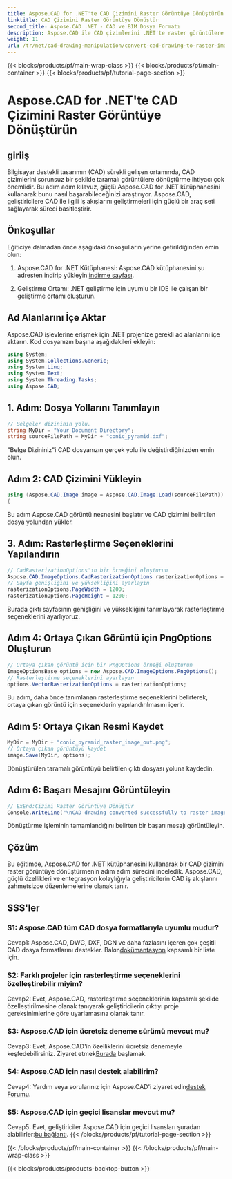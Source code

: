 ```yaml
---
title: Aspose.CAD for .NET'te CAD Çizimini Raster Görüntüye Dönüştürün
linktitle: CAD Çizimini Raster Görüntüye Dönüştür
second_title: Aspose.CAD .NET - CAD ve BIM Dosya Formatı
description: Aspose.CAD ile CAD çizimlerini .NET'te raster görüntülere dönüştürmenin kusursuz sürecini keşfedin. Verimli iş akışlarının kilidini açın ve CAD projelerinizi zahmetsizce geliştirin.
weight: 11
url: /tr/net/cad-drawing-manipulation/convert-cad-drawing-to-raster-image/
---
```


{{< blocks/products/pf/main-wrap-class >}}
{{< blocks/products/pf/main-container >}}
{{< blocks/products/pf/tutorial-page-section >}}

# Aspose.CAD for .NET'te CAD Çizimini Raster Görüntüye Dönüştürün

## giriiş

Bilgisayar destekli tasarımın (CAD) sürekli gelişen ortamında, CAD çizimlerini sorunsuz bir şekilde taramalı görüntülere dönüştürme ihtiyacı çok önemlidir. Bu adım adım kılavuz, güçlü Aspose.CAD for .NET kütüphanesini kullanarak bunu nasıl başarabileceğinizi araştırıyor. Aspose.CAD, geliştiricilere CAD ile ilgili iş akışlarını geliştirmeleri için güçlü bir araç seti sağlayarak süreci basitleştirir.

## Önkoşullar

Eğiticiye dalmadan önce aşağıdaki önkoşulların yerine getirildiğinden emin olun:

1.  Aspose.CAD for .NET Kütüphanesi: Aspose.CAD kütüphanesini şu adresten indirip yükleyin:[indirme sayfası](https://releases.aspose.com/cad/net/).

2. Geliştirme Ortamı: .NET geliştirme için uyumlu bir IDE ile çalışan bir geliştirme ortamı oluşturun.

## Ad Alanlarını İçe Aktar

Aspose.CAD işlevlerine erişmek için .NET projenize gerekli ad alanlarını içe aktarın. Kod dosyanızın başına aşağıdakileri ekleyin:

```csharp
using System;
using System.Collections.Generic;
using System.Linq;
using System.Text;
using System.Threading.Tasks;
using Aspose.CAD;
```

## 1. Adım: Dosya Yollarını Tanımlayın

```csharp
// Belgeler dizininin yolu.
string MyDir = "Your Document Directory";
string sourceFilePath = MyDir + "conic_pyramid.dxf";
```

"Belge Dizininiz"i CAD dosyanızın gerçek yolu ile değiştirdiğinizden emin olun.

## Adım 2: CAD Çizimini Yükleyin

```csharp
using (Aspose.CAD.Image image = Aspose.CAD.Image.Load(sourceFilePath))
{
```

Bu adım Aspose.CAD görüntü nesnesini başlatır ve CAD çizimini belirtilen dosya yolundan yükler.

## 3. Adım: Rasterleştirme Seçeneklerini Yapılandırın

```csharp
// CadRasterizationOptions'ın bir örneğini oluşturun
Aspose.CAD.ImageOptions.CadRasterizationOptions rasterizationOptions = new Aspose.CAD.ImageOptions.CadRasterizationOptions();
// Sayfa genişliğini ve yüksekliğini ayarlayın
rasterizationOptions.PageWidth = 1200;
rasterizationOptions.PageHeight = 1200;
```

Burada çıktı sayfasının genişliğini ve yüksekliğini tanımlayarak rasterleştirme seçeneklerini ayarlıyoruz.

## Adım 4: Ortaya Çıkan Görüntü için PngOptions Oluşturun

```csharp
// Ortaya çıkan görüntü için bir PngOptions örneği oluşturun
ImageOptionsBase options = new Aspose.CAD.ImageOptions.PngOptions();
// Rasterleştirme seçeneklerini ayarlayın
options.VectorRasterizationOptions = rasterizationOptions;
```

Bu adım, daha önce tanımlanan rasterleştirme seçeneklerini belirterek, ortaya çıkan görüntü için seçeneklerin yapılandırılmasını içerir.

## Adım 5: Ortaya Çıkan Resmi Kaydet

```csharp
MyDir = MyDir + "conic_pyramid_raster_image_out.png";
// Ortaya çıkan görüntüyü kaydet
image.Save(MyDir, options);
```

Dönüştürülen taramalı görüntüyü belirtilen çıktı dosyası yoluna kaydedin.

## Adım 6: Başarı Mesajını Görüntüleyin

```csharp
// ExEnd:Çizimi Raster Görüntüye Dönüştür
Console.WriteLine("\nCAD drawing converted successfully to raster image format.\nFile saved at " + MyDir);
```

Dönüştürme işleminin tamamlandığını belirten bir başarı mesajı görüntüleyin.

## Çözüm

Bu eğitimde, Aspose.CAD for .NET kütüphanesini kullanarak bir CAD çizimini raster görüntüye dönüştürmenin adım adım sürecini inceledik. Aspose.CAD, güçlü özellikleri ve entegrasyon kolaylığıyla geliştiricilerin CAD iş akışlarını zahmetsizce düzenlemelerine olanak tanır.

## SSS'ler

### S1: Aspose.CAD tüm CAD dosya formatlarıyla uyumlu mudur?

Cevap1: Aspose.CAD, DWG, DXF, DGN ve daha fazlasını içeren çok çeşitli CAD dosya formatlarını destekler. Bakın[dokümantasyon](https://reference.aspose.com/cad/net/) kapsamlı bir liste için.

### S2: Farklı projeler için rasterleştirme seçeneklerini özelleştirebilir miyim?

Cevap2: Evet, Aspose.CAD, rasterleştirme seçeneklerinin kapsamlı şekilde özelleştirilmesine olanak tanıyarak geliştiricilerin çıktıyı proje gereksinimlerine göre uyarlamasına olanak tanır.

### S3: Aspose.CAD için ücretsiz deneme sürümü mevcut mu?

 Cevap3: Evet, Aspose.CAD'in özelliklerini ücretsiz denemeyle keşfedebilirsiniz. Ziyaret etmek[Burada](https://releases.aspose.com/) başlamak.

### S4: Aspose.CAD için nasıl destek alabilirim?

 Cevap4: Yardım veya sorularınız için Aspose.CAD'i ziyaret edin[destek Forumu](https://forum.aspose.com/c/cad/19).

### S5: Aspose.CAD için geçici lisanslar mevcut mu?
 
 Cevap5: Evet, geliştiriciler Aspose.CAD için geçici lisansları şuradan alabilirler:[bu bağlantı](https://purchase.aspose.com/temporary-license/).
{{< /blocks/products/pf/tutorial-page-section >}}

{{< /blocks/products/pf/main-container >}}
{{< /blocks/products/pf/main-wrap-class >}}

{{< blocks/products/products-backtop-button >}}
